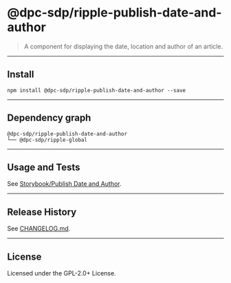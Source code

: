 # @dpc-sdp/ripple-publish-date-and-author

> A component for displaying the date, location and author of an article.

--------------------------------------------------------------------------------

## Install

```shell
npm install @dpc-sdp/ripple-publish-date-and-author --save
```

--------------------------------------------------------------------------------

## Dependency graph

```shell
@dpc-sdp/ripple-publish-date-and-author
└── @dpc-sdp/ripple-global
```

--------------------------------------------------------------------------------

## Usage and Tests

See [Storybook/Publish Date and Author](https://ripple.sdp.vic.gov.au/?selectedKind=Molecules/PublishDateAndAuthor&selectedStory=Publish%20Date%20and%20Author).

--------------------------------------------------------------------------------

## Release History

See [CHANGELOG.md](./CHANGELOG.md).

--------------------------------------------------------------------------------

## License

Licensed under the GPL-2.0+ License.
